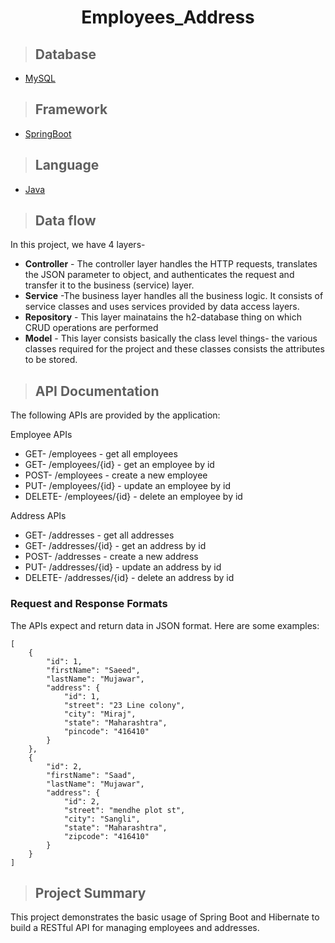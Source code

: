 <h1 align="center"> Employees_Address </h1>

>## Database
* [MySQL](https://www.mysql.com/downloads/)

>## Framework 
* [SpringBoot](javatpoint.com/spring-boot-tutorial)

>## Language 
* [Java](https://www.java.com/en/download/help/whatis_java.html)

>## Data flow
In this project, we have 4 layers-
* **Controller** - The controller layer handles the HTTP requests, translates the JSON parameter to object, and authenticates the request and transfer it to the business (service) layer.
* **Service** -The business layer handles all the business logic. It consists of service classes and uses services provided by data access layers.
* **Repository** - This layer mainatains the h2-database thing on which CRUD operations are performed
* **Model** - This layer consists basically the class level things- the various classes required for the project and these classes consists the attributes to be stored.

>## API Documentation
The following APIs are provided by the application:

Employee APIs
* GET- /employees - get all employees
* GET- /employees/{id} - get an employee by id
* POST-   /employees - create a new employee
* PUT-    /employees/{id} - update an employee by id
* DELETE- /employees/{id} - delete an employee by id

Address APIs
* GET- /addresses - get all addresses
* GET- /addresses/{id} - get an address by id
* POST- /addresses - create a new address
* PUT- /addresses/{id} - update an address by id
* DELETE- /addresses/{id} - delete an address by id

### Request and Response Formats
The APIs expect and return data in JSON format. Here are some examples:


```
[
    {
        "id": 1,
        "firstName": "Saeed",
        "lastName": "Mujawar",
        "address": {
            "id": 1,
            "street": "23 Line colony",
            "city": "Miraj",
            "state": "Maharashtra",
            "pincode": "416410"
        }
    },
    {
        "id": 2,
        "firstName": "Saad",
        "lastName": "Mujawar",
        "address": {
            "id": 2,
            "street": "mendhe plot st",
            "city": "Sangli",
            "state": "Maharashtra",
            "zipcode": "416410"
        }
    }
]

```

>## Project Summary
This project demonstrates the basic usage of Spring Boot and Hibernate to build a RESTful API for managing employees and addresses.